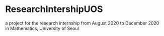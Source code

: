 # ResearchIntershipUOS
a project for the research internship from August 2020 to December 2020 in Mathematics, University of Seoul
